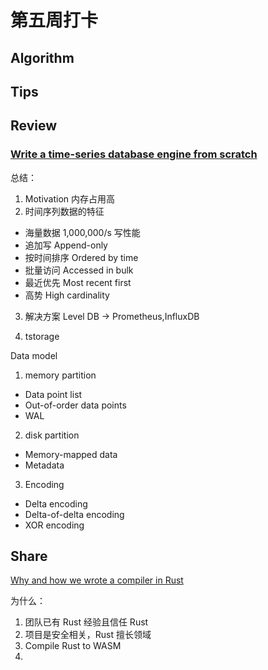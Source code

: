 # 第五周打卡

## Algorithm

## Tips

## Review

### [Write a time-series database engine from scratch](https://nakabonne.dev/posts/write-tsdb-from-scratch/)

总结：
1. Motivation 内存占用高
2. 时间序列数据的特征
  - 海量数据 1,000,000/s   写性能
  - 追加写 Append-only 
  - 按时间排序 Ordered by time
  - 批量访问 Accessed in bulk
  - 最近优先 Most recent first
  - 高势 High cardinality 
3. 解决方案
  Level DB -> Prometheus,InfluxDB
  
4. tstorage

Data model

1. memory partition
 
 - Data point list
 - Out-of-order data points
 - WAL

2. disk partition 
  - Memory-mapped data
  - Metadata
 
3. Encoding
  - Delta encoding
  - Delta-of-delta encoding
  - XOR encoding

## Share

[Why and how we wrote a compiler in Rust](https://bnjjj.medium.com/why-and-how-we-wrote-a-compiler-in-rust-blog-post-series-1-x-the-context-e2f83b10edb9)

为什么：
1. 团队已有 Rust 经验且信任 Rust
2. 项目是安全相关，Rust 擅长领域
3. Compile Rust to WASM
4. 
